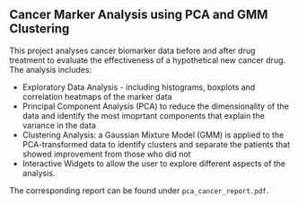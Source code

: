 
## Cancer Marker Analysis using PCA and GMM Clustering

This project analyses cancer biomarker data before and after drug treatment to evaluate the effectiveness of a hypothetical new cancer drug. The analysis includes:
- Exploratory Data Analysis - including histograms, boxplots and correlation heatmaps of the marker data
- Principal Component Analysis (PCA) to reduce the dimensionality of the data and identify the most imoprtant components that explain the variance in the data
- Clustering Analysis: a Gaussian Mixture Model (GMM) is applied to the PCA-transformed data to identify clusters and separate the patients that showed improvement from those who did not
- Interactive Widgets to allow the user to explore different aspects of the analysis. 

The corresponding report can be found under `pca_cancer_report.pdf`.






